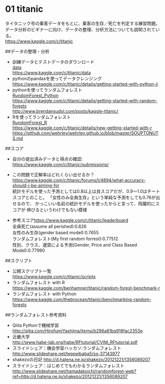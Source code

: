 # 01 titanic
タイタニック号の乗客データをもとに、乗客の生存／死亡を判定する練習問題。
データ分析のビギナーに向け、データの整理、分析方法についても説明されている。  
<https://www.kaggle.com/c/titanic>  

##データの整理・分析
- 訓練データとテストデータのダウンロード  
[data](data)  
<https://www.kaggle.com/c/titanic/data>  
- pythonのpandasを使ってデータクレンジング  
<https://www.kaggle.com/c/titanic/details/getting-started-with-python-ii>  
- pythonを使ってランダムフォレスト  
[RundomForest_Python](RundomForest_Python)  
<https://www.kaggle.com/c/titanic/details/getting-started-with-random-forests>  
<http://www.brendansudol.com/posts/kaggle-titanic/>
- Rを使ってランダムフォレスト  
[RundomForest_R](RundomForest_R)  
<https://www.kaggle.com/c/titanic/details/new-getting-started-with-r>
<https://github.com/wehrley/wehrley.github.io/blob/master/SOUPTONUTS.md>  

##スコア  
- 自分の提出済みデータと得点の確認:  
<https://www.kaggle.com/c/titanic/submissions/>  
- この問題で正解率はどれくらい出せるか？  
<https://www.kaggle.com/c/titanic/forums/t/4894/what-accuracy-should-i-be-aiming-for>  
統計モデルを使った予測としては0.8以上は良スコアだが、0.9～1.0はチートスコアとのこと。
「女性のみ全員生存」という単純な予測をしても0.76が出せるので、
かっこいい名前の統計モデルを使ったからと言って、飛躍的にスコアが
伸びるというわけでもない模様

- 参考スコア<https://www.kaggle.com/c/titanic/leaderboard>  
  全員死亡(assume all perished):0.626  
  女性のみ生存(gender based model):0.7655  
  ランダムフォレスト(My first random forrest):0.77512  
  性別、クラス、運賃による予測(Gender, Price and Class Based Model):0.77990

##スクリプト  
- 公開スクリプト一覧  
<https://www.kaggle.com/c/titanic/scripts>  
- ランダムフォレスト with R  
<https://www.kaggle.com/benhamner/titanic/random-forest-benchmark-r>
- ランダムフォレスト with Python  
<https://www.kaggle.com/thebrocean/titanic/benchmarking-random-forests>


##ランダムフォレスト参考資料  
- Qiita Pythonで機械学習
<http://qiita.com/HirofumiYashima/items/b296a81ba918fac2353e>
- 近畿大学  
<http://www.habe-lab.org/habe/RFtutorial/CVIM_RFtutorial.pdf>
- スライドシェア：機会学習ハッカソ:ランダムフォレスト  
<http://www.slideshare.net/teppeibaba5/ss-37143977>
- shakezoの日記
<http://d.hatena.ne.jp/shakezo/20121221/1356089207>
- スライドシェア：はじめてでもわかるランダムフォレスト
<http://www.slideshare.net/hamadakoichi/randomforest-web?ref=http://d.hatena.ne.jp/shakezo/20121221/1356089207>

